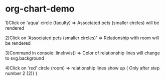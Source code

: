 # org-chart-demo
1)Click on 'aqua' circle (faculty) => Associated pets (smaller circles)  will be rendered

2)Click on 'Associated pets (smaller circles)' => Relationship with room will be rendered

3)Command in console: lineInvis() => Color of relationship lines will change to svg.background

4)Click on 'red' circle (room) => relationship lines show up ( Only after step number 2 {2)} )
